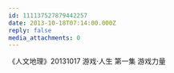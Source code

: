 ```yaml
---
id: 111137527879442257
date: 2013-10-18T07:14:00.000Z
reply: false
media_attachments: 0
---
```


《人文地理》20131017 游戏·人生 第一集 游戏力量 ​​​​

